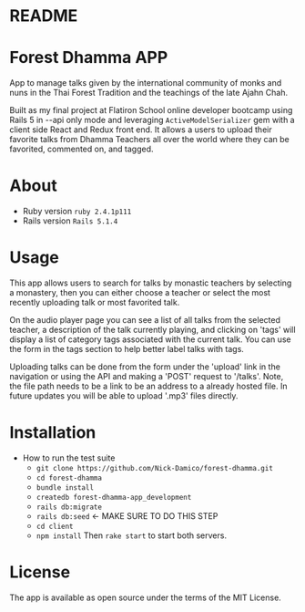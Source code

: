 # README
# Forest Dhamma APP
  App to manage talks given by the international community of monks and nuns in the Thai Forest Tradition and the teachings of the late Ajahn Chah.

  Built as my final project at Flatiron School online developer bootcamp using Rails 5 in --api only mode and leveraging `ActiveModelSerializer` gem with a client side React and Redux front end. It allows a users to upload their favorite talks from Dhamma Teachers all over the world where they can be favorited, commented on, and tagged.

# About
* Ruby version
 `ruby 2.4.1p111`
* Rails version
  `Rails 5.1.4`

# Usage
This app allows users to search for talks by monastic teachers by selecting a monastery, then you can
either choose a teacher or select the most recently uploading talk or most favorited talk.

On the audio player page you can see a list of all talks from the selected teacher, a description of the talk currently playing, and clicking on 'tags' will display a list of category tags associated with the
current talk. You can use the form in the tags section to help better label talks with tags.

Uploading talks can be done from the form under the 'upload' link in the navigation or using
the API and making a 'POST' request to '/talks'. Note, the file path needs to be a link to be
an address to a already hosted file. In future updates you will be able to upload '.mp3' files
directly.

# Installation
* How to run the test suite
  - `git clone https://github.com/Nick-Damico/forest-dhamma.git`
  - `cd forest-dhamma`
  - `bundle install`
  - `createdb forest-dhamma-app_development`
  - `rails db:migrate`
  - `rails db:seed` <- MAKE SURE TO DO THIS STEP
  - `cd client`
  - `npm install`
  Then `rake start` to start both servers.


# License
The app is available as open source under the terms of the MIT License.

